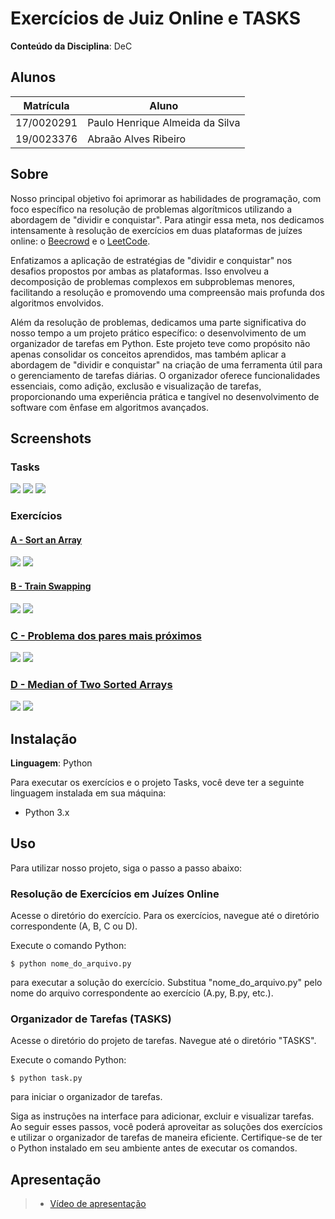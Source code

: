 # Exercícios de Juiz Online e TASKS

**Conteúdo da Disciplina**: DeC<br>

## Alunos

| Matrícula  | Aluno                           |
| ---------- | ------------------------------- |
| 17/0020291 | Paulo Henrique Almeida da Silva |
| 19/0023376 | Abraão Alves Ribeiro            |


## Sobre 
Nosso principal objetivo foi aprimorar as habilidades de programação, com foco específico na resolução de problemas algorítmicos utilizando a abordagem de "dividir e conquistar". Para atingir essa meta, nos dedicamos intensamente à resolução de exercícios em duas plataformas de juízes online: o [Beecrowd](https://www.beecrowd.com.br/judge/pt) e o [LeetCode](https://leetcode.com/problems).

Enfatizamos a aplicação de estratégias de "dividir e conquistar" nos desafios propostos por ambas as plataformas. Isso envolveu a decomposição de problemas complexos em subproblemas menores, facilitando a resolução e promovendo uma compreensão mais profunda dos algoritmos envolvidos.

Além da resolução de problemas, dedicamos uma parte significativa do nosso tempo a um projeto prático específico: o desenvolvimento de um organizador de tarefas em Python. Este projeto teve como propósito não apenas consolidar os conceitos aprendidos, mas também aplicar a abordagem de "dividir e conquistar" na criação de uma ferramenta útil para o gerenciamento de tarefas diárias. O organizador oferece funcionalidades essenciais, como adição, exclusão e visualização de tarefas, proporcionando uma experiência prática e tangível no desenvolvimento de software com ênfase em algoritmos avançados.

## Screenshots

### Tasks
![](./TASKS/terminal.png)
![](./TASKS/terminal2.png)
![](./TASKS/bancodedados.png)

### Exercícios
#### [A - Sort an Array]() 
![](./A/descricao.png)
![](./A/Submissao.png)

#### [B - Train Swapping](https://www.beecrowd.com.br/judge/pt/problems/view/1162) 
![](./B/Problema.png)
![](./B/contest.png)

### [C - Problema dos pares mais próximos](https://www.beecrowd.com.br/judge/pt/problems/view/1295)
![](./C/problema.png)
![](./C/submicao.png)

### [D - Median of Two Sorted Arrays](https://leetcode.com/problems/median-of-two-sorted-arrays/description/)
![](./D/problema.png)
![](./D/submicao.png)

## Instalação 
**Linguagem**: Python<br>

Para executar os exercícios e o projeto Tasks, você deve ter a seguinte linguagem instalada em sua máquina:

- Python 3.x

## Uso 
Para utilizar nosso projeto, siga o passo a passo abaixo:

### Resolução de Exercícios em Juízes Online
Acesse o diretório do exercício. Para os exercícios, navegue até o diretório correspondente (A, B, C ou D).

Execute o comando Python:

``` 
$ python nome_do_arquivo.py
``` 

para executar a solução do exercício.
Substitua "nome_do_arquivo.py" pelo nome do arquivo correspondente ao exercício (A.py, B.py, etc.).

### Organizador de Tarefas (TASKS)
Acesse o diretório do projeto de tarefas. Navegue até o diretório "TASKS".

Execute o comando Python:

```
$ python task.py
``` 
para iniciar o organizador de tarefas.

Siga as instruções na interface para adicionar, excluir e visualizar tarefas.
Ao seguir esses passos, você poderá aproveitar as soluções dos exercícios e utilizar o organizador de tarefas de maneira eficiente. Certifique-se de ter o Python instalado em seu ambiente antes de executar os comandos.

## Apresentação
> - [Vídeo de apresentação](./apresentacao.rar)




